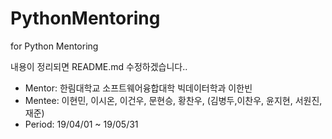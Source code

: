 # PythonMentoring
for Python Mentoring 

내용이 정리되면 README.md 수정하겠습니다..

- Mentor: 한림대학교 소프트웨어융합대학 빅데이터학과 이한빈
- Mentee: 이현민, 이시온, 이건우, 문현승, 황찬우, (김병두,이찬우, 윤지현, 서원진, 재준)
- Period: 19/04/01 ~ 19/05/31
